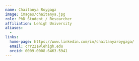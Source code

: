 ```yaml
---
name: Chaitanya Roygaga
image: images/chaitanya.jpg
role: PhD Student / Researcher
affiliation: Lehigh University
aliases:
  - 
links:
  home-page: https://www.linkedin.com/in/chaitanyaroygaga/
  email: crr221@lehigh.edu
  orcid: 0009-0008-6463-5941
---
```


